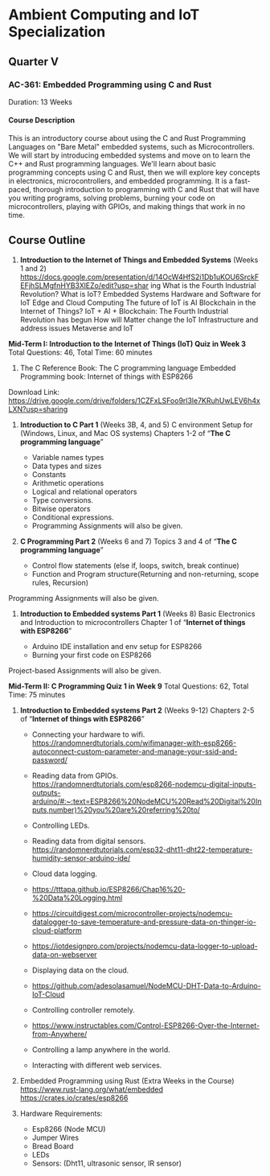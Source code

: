 # Ambient Computing and IoT Specialization

## Quarter V

### AC-361: Embedded Programming using C and Rust

Duration: 13 Weeks

#### Course Description

This is an introductory course about using the C and Rust Programming Languages on "Bare Metal" embedded systems, such as Microcontrollers. We will start by introducing embedded systems and move on to learn the  C++ and Rust programming languages. We'll learn about basic programming concepts using C and Rust, then we will explore key concepts in electronics, microcontrollers, and embedded programming. It is a fast-paced,  thorough introduction to programming with C and Rust that will have you writing programs, solving problems, burning your code on microcontrollers,  playing with GPIOs, and making things that work in no time.

## Course Outline

1. **Introduction to the Internet of Things and Embedded Systems** (Weeks 1 and 2)
<https://docs.google.com/presentation/d/14OcW4HfS2i1Db1uKOU6SrckFEFjhSLMgfnHYB3XlEZo/edit?usp=shar> ing
What is the Fourth Industrial Revolution?
What is IoT?
Embedded Systems
Hardware and Software for IoT
Edge and Cloud Computing
The future of IoT is AI
Blockchain in the Internet of Things?
IoT + AI + Blockchain: The Fourth Industrial Revolution has begun
How will Matter change the IoT Infrastructure and address issues
Metaverse and IoT

**Mid-Term I: Introduction to the Internet of Things (IoT) Quiz in Week 3**
Total Questions: 46, Total Time: 60 minutes

1. The C Reference Book: The C programming language
Embedded Programming book: Internet of things with ESP8266

Download Link:
<https://drive.google.com/drive/folders/1CZFxLSFoo9rl3le7KRuhUwLEV6h4xLXN?usp=sharing>

1. **Introduction to C Part 1** (Weeks 3B, 4, and 5)
 C environment Setup for (Windows, Linux, and Mac OS systems)
Chapters 1-2 of  “**The C programming language**”

   - Variable names types
   - Data types and sizes
   - Constants
   - Arithmetic operations
   - Logical and relational operators
   - Type conversions.
   - Bitwise operators
   - Conditional expressions.
   - Programming Assignments will also be given.

1. **C Programming Part 2** (Weeks  6 and 7)
Topics 3 and 4  of  “**The C programming language**”

   - Control flow statements (else if, loops, switch, break continue)
   - Function and Program structure(Returning and non-returning, scope rules, Recursion)

Programming Assignments will also be given.

1. **Introduction to Embedded systems Part 1** (Weeks 8)
 Basic Electronics and Introduction to microcontrollers
Chapter 1 of  “**Internet of things with ESP8266**”

   - Arduino IDE installation and env setup for ESP8266
   - Burning your first code on ESP8266

Project-based Assignments will also be given.

**Mid-Term II: C Programming Quiz 1 in Week 9**
Total Questions: 62, Total Time: 75 minutes

1. **Introduction to Embedded systems Part 2** (Weeks 9-12) Chapters 2-5 of  “**Internet of things with ESP8266**”

    - Connecting your hardware to wifi.
    <https://randomnerdtutorials.com/wifimanager-with-esp8266-autoconnect-custom-parameter-and-manage-your-ssid-and-password/>
    - Reading data from GPIOs.
    <https://randomnerdtutorials.com/esp8266-nodemcu-digital-inputs-outputs-arduino/#:~:text=ESP8266%20NodeMCU%20Read%20Digital%20Inputs,number)%20you%20are%20referring%20to/>
    - Controlling LEDs.
    - Reading data from digital sensors.
    <https://randomnerdtutorials.com/esp32-dht11-dht22-temperature-humidity-sensor-arduino-ide/>
    - Cloud data logging.
    - <https://tttapa.github.io/ESP8266/Chap16%20-%20Data%20Logging.html>
    - <https://circuitdigest.com/microcontroller-projects/nodemcu-datalogger-to-save-temperature-and-pressure-data-on-thinger-io-cloud-platform>
    - <https://iotdesignpro.com/projects/nodemcu-data-logger-to-upload-data-on-webserver>
    
    - Displaying data on the cloud.
    - <https://github.com/adesolasamuel/NodeMCU-DHT-Data-to-Arduino-IoT-Cloud>
    - Controlling controller remotely.
    - <https://www.instructables.com/Control-ESP8266-Over-the-Internet-from-Anywhere/>
    - Controlling a lamp anywhere in the world.
    - Interacting with different web services.

1. Embedded Programming using Rust (Extra Weeks in the Course)
<https://www.rust-lang.org/what/embedded>
<https://crates.io/crates/esp8266>

1. Hardware Requirements:
    - Esp8266 (Node MCU)
    - Jumper Wires
    - Bread Board
    - LEDs
    - Sensors: (Dht11, ultrasonic sensor, IR sensor)
    